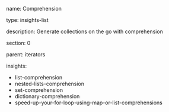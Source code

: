 name: Comprehension

type: insights-list

description: Generate collections on the go with comprehension

section: 0

parent: iterators

insights:
  - list-comprehension
  - nested-lists-comprehension
  - set-comprehension
  - dictionary-comprehension
  - speed-up-your-for-loop-using-map-or-list-comprehensions

